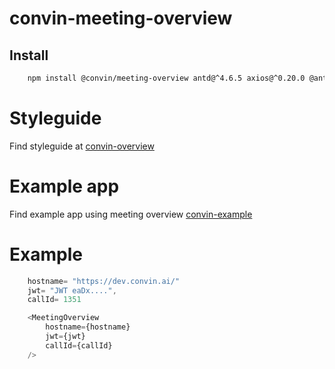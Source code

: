 # convin-meeting-overview

## Install

```bash
    npm install @convin/meeting-overview antd@^4.6.5 axios@^0.20.0 @ant-design/icons@^4.2.2 prop-types@^15.7.2 react-player@^2.6.2
```

# Styleguide

Find styleguide at [convin-overview](https://convin-overview.netlify.app/)

# Example app

Find example app using meeting overview [convin-example](https://convin-example.netlify.app/)

# Example

```js
    hostname= "https://dev.convin.ai/"
    jwt= "JWT eaDx....",
    callId= 1351
```
```js
    <MeetingOverview
        hostname={hostname} 
        jwt={jwt}   
        callId={callId}
    />
```